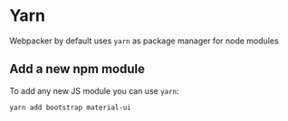 # Yarn

Webpacker by default uses `yarn` as package manager for node modules


## Add a new npm module

To add any new JS module you can use `yarn`:

```bash
yarn add bootstrap material-ui
```
